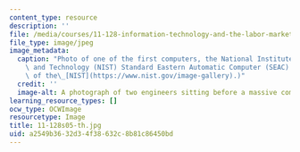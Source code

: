 ```yaml
---
content_type: resource
description: ''
file: /media/courses/11-128-information-technology-and-the-labor-market-spring-2005/a2549b3632d34f38632c8b81c86450bd_11-128s05-th.jpg
file_type: image/jpeg
image_metadata:
  caption: "Photo of one of the first computers, the National Institute of Standards\
    \ and Technology (NIST) Standard Eastern Automatic Computer (SEAC). (Image courtesy\
    \ of the\_[NIST](https://www.nist.gov/image-gallery).)"
  credit: ''
  image-alt: A photograph of two engineers sitting before a massive computer.
learning_resource_types: []
ocw_type: OCWImage
resourcetype: Image
title: 11-128s05-th.jpg
uid: a2549b36-32d3-4f38-632c-8b81c86450bd
---
```

